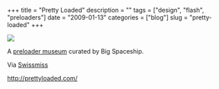 +++
title = "Pretty Loaded"
description = ""
tags = ["design", "flash", "preloaders"]
date = "2009-01-13"
categories = ["blog"]
slug = "pretty-loaded"
+++



  <div class="notebook-screenshot"><a href="http://prettyloaded.com/"><img src="//konigi.com/media/notebook/prettyloaded.jpg" class="notebook-image" /></a></div><p>A <a href="http://prettyloaded.com/">preloader museum</a> curated by Big Spaceship. </p>
<p>Via <a href="http://swissmiss.typepad.com/weblog/2009/01/prettyloadedcom-an-homage-to-the-flash-preloader.html">Swissmiss</a></p>
    
  <a href="http://prettyloaded.com/">http://prettyloaded.com/</a>
